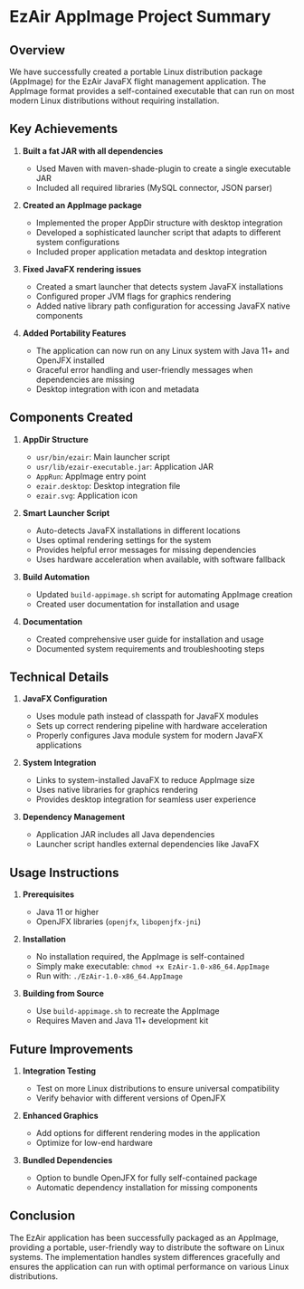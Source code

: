 # EzAir AppImage Project Summary

## Overview

We have successfully created a portable Linux distribution package (AppImage) for the EzAir JavaFX flight management application. The AppImage format provides a self-contained executable that can run on most modern Linux distributions without requiring installation.

## Key Achievements

1. **Built a fat JAR with all dependencies**
   - Used Maven with maven-shade-plugin to create a single executable JAR
   - Included all required libraries (MySQL connector, JSON parser)

2. **Created an AppImage package**
   - Implemented the proper AppDir structure with desktop integration
   - Developed a sophisticated launcher script that adapts to different system configurations
   - Included proper application metadata and desktop integration

3. **Fixed JavaFX rendering issues**
   - Created a smart launcher that detects system JavaFX installations
   - Configured proper JVM flags for graphics rendering
   - Added native library path configuration for accessing JavaFX native components

4. **Added Portability Features**
   - The application can now run on any Linux system with Java 11+ and OpenJFX installed
   - Graceful error handling and user-friendly messages when dependencies are missing
   - Desktop integration with icon and metadata

## Components Created

1. **AppDir Structure**
   - `usr/bin/ezair`: Main launcher script
   - `usr/lib/ezair-executable.jar`: Application JAR
   - `AppRun`: AppImage entry point
   - `ezair.desktop`: Desktop integration file
   - `ezair.svg`: Application icon

2. **Smart Launcher Script**
   - Auto-detects JavaFX installations in different locations
   - Uses optimal rendering settings for the system
   - Provides helpful error messages for missing dependencies
   - Uses hardware acceleration when available, with software fallback

3. **Build Automation**
   - Updated `build-appimage.sh` script for automating AppImage creation
   - Created user documentation for installation and usage

4. **Documentation**
   - Created comprehensive user guide for installation and usage
   - Documented system requirements and troubleshooting steps

## Technical Details

1. **JavaFX Configuration**
   - Uses module path instead of classpath for JavaFX modules
   - Sets up correct rendering pipeline with hardware acceleration
   - Properly configures Java module system for modern JavaFX applications

2. **System Integration**
   - Links to system-installed JavaFX to reduce AppImage size
   - Uses native libraries for graphics rendering
   - Provides desktop integration for seamless user experience

3. **Dependency Management**
   - Application JAR includes all Java dependencies
   - Launcher script handles external dependencies like JavaFX

## Usage Instructions

1. **Prerequisites**
   - Java 11 or higher
   - OpenJFX libraries (`openjfx`, `libopenjfx-jni`)

2. **Installation**
   - No installation required, the AppImage is self-contained
   - Simply make executable: `chmod +x EzAir-1.0-x86_64.AppImage`
   - Run with: `./EzAir-1.0-x86_64.AppImage`

3. **Building from Source**
   - Use `build-appimage.sh` to recreate the AppImage
   - Requires Maven and Java 11+ development kit

## Future Improvements

1. **Integration Testing**
   - Test on more Linux distributions to ensure universal compatibility
   - Verify behavior with different versions of OpenJFX

2. **Enhanced Graphics**
   - Add options for different rendering modes in the application
   - Optimize for low-end hardware

3. **Bundled Dependencies**
   - Option to bundle OpenJFX for fully self-contained package
   - Automatic dependency installation for missing components

## Conclusion

The EzAir application has been successfully packaged as an AppImage, providing a portable, user-friendly way to distribute the software on Linux systems. The implementation handles system differences gracefully and ensures the application can run with optimal performance on various Linux distributions.
